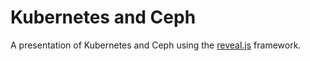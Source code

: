 # Kubernetes and Ceph

A presentation of Kubernetes and Ceph using the [reveal.js](https://revealjs.com/) framework.
